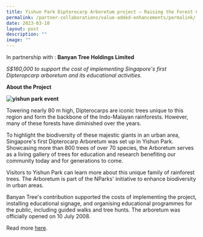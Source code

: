```yaml
---
title: Yishun Park Dipterocarp Arboretum project – Raising the Forest Giants
permalink: /partner-collaborations/value-added-enhancements/permalink/
date: 2023-03-10
layout: post
description: ""
image: ""
---
```

In partnership with :
**Banyan Tree Holdings Limited**

*S$160,000 to support the cost of implementing Singapore's first Dipteropcarp arboretum and its educational activities.*

**About the Project**

**![yishun park event](https://www.gardencityfund.gov.sg/-/media/gcf/projects/value-added-enhancements/yishun_park_event_01.ashx)**

Towering nearly 80 m high, Dipterocarps are iconic trees unique to this region and form the backbone of the Indo-Malayan rainforests. However, many of these forests have diminished over the years.

To highlight the biodiversity of these majestic giants in an urban area, Singapore's first Dipterocarp Arboretum was set up in Yishun Park. Showcasing more than 800 trees of over 70 species, the Arboretum serves as a living gallery of trees for education and research benefiting our community today and for generations to come.

Visitors to Yishun Park can learn more about this unique family of rainforest trees. The Arboretum is part of the NParks' initiative to enhance biodiversity in urban areas.

Banyan Tree's contribution supported the costs of implementing the project, installing educational signage, and organising educational programmes for the public, including guided walks and tree hunts. The arboretum was officially opened on 10 July 2008.

Read more [here](https://www.nparks.gov.sg/news/2008/7/singapores-first-dipterocarp-arboretum-at-yishun-park).